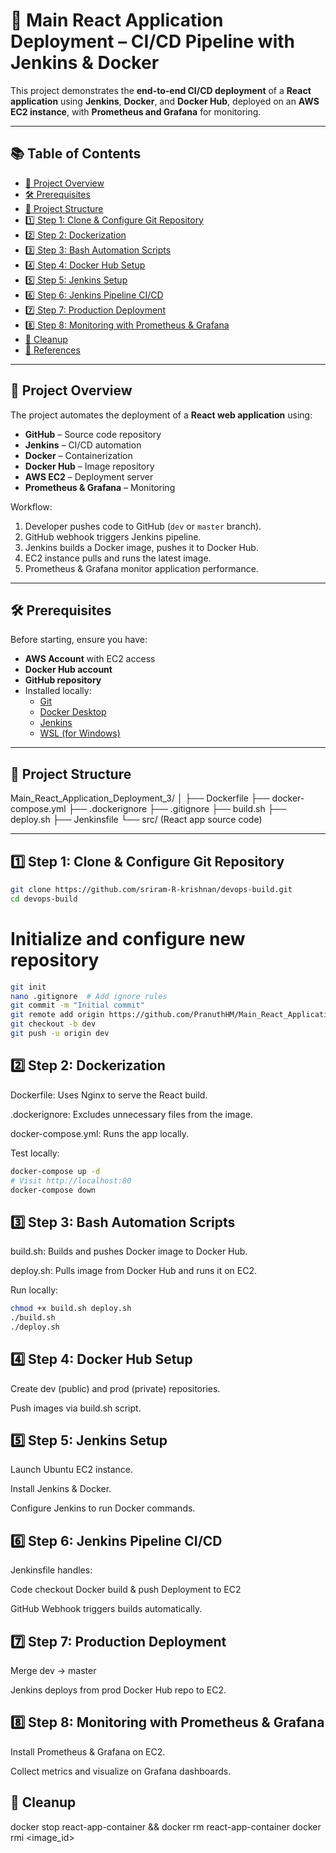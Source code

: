 # 🚀 Main React Application Deployment – CI/CD Pipeline with Jenkins & Docker

This project demonstrates the **end-to-end CI/CD deployment** of a **React application** using **Jenkins**, **Docker**, and **Docker Hub**, deployed on an **AWS EC2 instance**, with **Prometheus and Grafana** for monitoring.

---

## 📚 Table of Contents
- [📖 Project Overview](#-project-overview)
- [🛠 Prerequisites](#-prerequisites)
- [📂 Project Structure](#-project-structure)
- [1️⃣ Step 1: Clone & Configure Git Repository](#1️⃣-step-1-clone--configure-git-repository)
- [2️⃣ Step 2: Dockerization](#2️⃣-step-2-dockerization)
- [3️⃣ Step 3: Bash Automation Scripts](#3️⃣-step-3-bash-automation-scripts)
- [4️⃣ Step 4: Docker Hub Setup](#4️⃣-step-4-docker-hub-setup)
- [5️⃣ Step 5: Jenkins Setup](#5️⃣-step-5-jenkins-setup)
- [6️⃣ Step 6: Jenkins Pipeline CI/CD](#6️⃣-step-6-jenkins-pipeline-cicd)
- [7️⃣ Step 7: Production Deployment](#7️⃣-step-7-production-deployment)
- [8️⃣ Step 8: Monitoring with Prometheus & Grafana](#8️⃣-step-8-monitoring-with-prometheus--grafana)
- [🧹 Cleanup](#-cleanup)
- [📌 References](#-references)

---

## 📖 Project Overview
The project automates the deployment of a **React web application** using:
- **GitHub** – Source code repository
- **Jenkins** – CI/CD automation
- **Docker** – Containerization
- **Docker Hub** – Image repository
- **AWS EC2** – Deployment server
- **Prometheus & Grafana** – Monitoring

Workflow:
1. Developer pushes code to GitHub (`dev` or `master` branch).
2. GitHub webhook triggers Jenkins pipeline.
3. Jenkins builds a Docker image, pushes it to Docker Hub.
4. EC2 instance pulls and runs the latest image.
5. Prometheus & Grafana monitor application performance.

---

## 🛠 Prerequisites
Before starting, ensure you have:
- **AWS Account** with EC2 access
- **Docker Hub account**
- **GitHub repository**
- Installed locally:
  - [Git](https://git-scm.com/downloads)
  - [Docker Desktop](https://www.docker.com/products/docker-desktop)
  - [Jenkins](https://www.jenkins.io/)
  - [WSL (for Windows)](https://learn.microsoft.com/en-us/windows/wsl/)

---

## 📂 Project Structure
Main_React_Application_Deployment_3/
│
├── Dockerfile
├── docker-compose.yml
├── .dockerignore
├── .gitignore
├── build.sh
├── deploy.sh
├── Jenkinsfile
└── src/ (React app source code)


---

## 1️⃣ Step 1: Clone & Configure Git Repository
```bash
git clone https://github.com/sriram-R-krishnan/devops-build.git
cd devops-build
```

# Initialize and configure new repository
``` bash
git init
nano .gitignore  # Add ignore rules
git commit -m "Initial commit"
git remote add origin https://github.com/PranuthHM/Main_React_Application_Deployment_3.git
git checkout -b dev
git push -u origin dev
```
## 2️⃣ Step 2: Dockerization

   Dockerfile: Uses Nginx to serve the React build.

  .dockerignore: Excludes unnecessary files from the image.

  docker-compose.yml: Runs the app locally.

Test locally:

```bash
docker-compose up -d
# Visit http://localhost:80
docker-compose down
```

## 3️⃣ Step 3: Bash Automation Scripts

  build.sh: Builds and pushes Docker image to Docker Hub.

  deploy.sh: Pulls image from Docker Hub and runs it on EC2.

Run locally:

``` bash
chmod +x build.sh deploy.sh
./build.sh
./deploy.sh
```

## 4️⃣ Step 4: Docker Hub Setup

   Create dev (public) and prod (private) repositories.

  Push images via build.sh script.

## 5️⃣ Step 5: Jenkins Setup

   Launch Ubuntu EC2 instance.

  Install Jenkins & Docker.

  Configure Jenkins to run Docker commands.

## 6️⃣ Step 6: Jenkins Pipeline CI/CD

   Jenkinsfile handles:

   Code checkout
    Docker build & push
    Deployment to EC2

  GitHub Webhook triggers builds automatically.

## 7️⃣ Step 7: Production Deployment
  
  Merge dev → master

  Jenkins deploys from prod Docker Hub repo to EC2.

## 8️⃣ Step 8: Monitoring with Prometheus & Grafana

  Install Prometheus & Grafana on EC2.

  Collect metrics and visualize on Grafana dashboards.
  
## 🧹 Cleanup
docker stop react-app-container && docker rm react-app-container
docker rmi <image_id>
